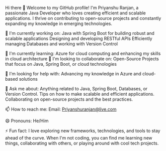 Hi there 👋
Welcome to my GitHub profile! I'm Priyanshu Ranjan, a passionate Java Developer who loves creating efficient and scalable applications. I thrive on contributing to open-source projects and constantly expanding my knowledge in emerging technologies.

🔭 I'm currently working on:
Java with Spring Boot for building robust and scalable applications
Designing and developing RESTful APIs
Efficiently managing Databases and working with Version Control

🌱 I'm currently learning:
Azure for cloud computing and enhancing my skills in cloud architecture
👯 I'm looking to collaborate on:
Open-Source Projects that focus on Java, Spring Boot, or cloud technologies

🤔 I'm looking for help with:
Advancing my knowledge in Azure and cloud-based solutions

💬 Ask me about:
Anything related to Java, Spring Boot, Databases, or Version Control.
Tips on how to make scalable and efficient applications.
Collaborating on open-source projects and the best practices.

📫 How to reach me:
Email: Priyanshuranjan@live.com

😄 Pronouns:
He/Him

⚡ Fun fact:
I love exploring new frameworks, technologies, and tools to stay ahead of the curve. When I'm not coding, you can find me learning new things, collaborating with others, or playing around with cool tech projects.

